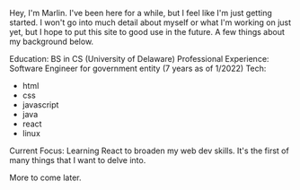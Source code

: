 Hey, I'm Marlin. I've been here for a while, but I feel like I'm just getting started. I won't go into much detail about myself or what I'm working on just yet,
but I hope to put this site to good use in the future. A few things about my background below.

Education: BS in CS (University of Delaware)
Professional Experience: Software Engineer for government entity (7 years as of 1/2022)
Tech:
- html
- css
- javascript
- java
- react
- linux

Current Focus: Learning React to broaden my web dev skills. It's the first of many things that I want to delve into. 

More to come later.
